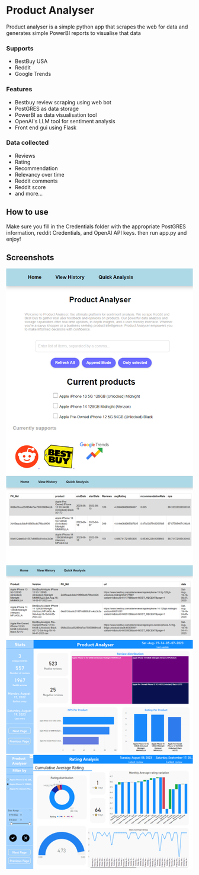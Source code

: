 # Product Analyser

Product analyser is a simple python app that scrapes the web for data and generates simple PowerBI reports to visualise
that data

### Supports

* BestBuy USA
* Reddit
* Google Trends

### Features

* Bestbuy review scraping using web bot
* PostGRES as data storage
* PowerBI as data visualisation tool
* OpenAI's LLM tool for sentiment analysis
* Front end gui using Flask

### Data collected 

* Reviews
* Rating
* Recommendation
* Relevancy over time
* Reddit comments
* Reddit score 
* and more...

## How to use

Make sure you fill in the Credentials folder with the appropriate PostGRES information, reddit Credentials, and OpenAI API keys.
then run app.py and enjoy!

## Screenshots

![Screenshot](https://github.com/Dev-Sd3/Product-Analyser/blob/main/Screenshots/home.png)
![Screenshot](https://github.com/Dev-Sd3/Product-Analyser/blob/main/Screenshots/Analysis.png)
![Screenshot](https://github.com/Dev-Sd3/Product-Analyser/blob/main/Screenshots/History.png)
![Screenshot](https://github.com/Dev-Sd3/Product-Analyser/blob/main/Screenshots/pb1.png)
![Screenshot](https://github.com/Dev-Sd3/Product-Analyser/blob/main/Screenshots/pb2.png)




